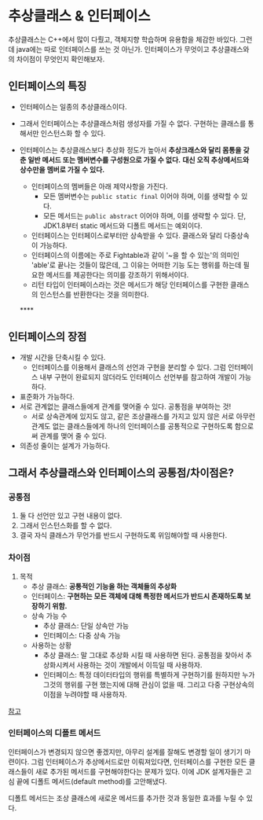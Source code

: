 # 추상클래스 & 인터페이스



추상클래스는 C++에서 많이 다뤘고, 객체지향 학습하며 유용함을 체감한 바있다. 그런데 java에는 따로 인터페이스를 쓰는 것 아닌가. 인터페이스가 무엇이고 추상클래스와의 차이점이 무엇인지 확인해보자.

## 인터페이스의 특징

* 인터페이스는 일종의 추상클래스이다.
* 그래서 인터페이스는 추상클래스처럼 생성자를 가질 수 없다. 구현하는 클래스를 통해서만 인스턴스화 할 수 있다.
* 인터페이스는 추상클래스보다 추상화 정도가 높아서 **추상크래스와 달리 몸통을 갖춘 일반 메서드 또는 멤버변수를 구성원으로 가질 수 없다.** **대신 오직 추상메서드와 상수만을 멤버로 가질 수 있다.**

  * 인터페이스의 멤버들은 아래 제약사항을 가진다.
    * 모든 멤버변수는 `public static final` 이어야 하며, 이를 생략할 수 있다.
    * 모든 메서드는 `public abstract` 이어야 하며, 이를 생략할 수 있다. 단, JDK1.8부터 static 메서드와 디폴트 메서드는 예외이다.
  * 인터페이스는 인터페이스로부터만 상속받을 수 있다. 클래스와 달리 다중상속이 가능하다.
  * 인터페이스의 이름에는 주로 Fightable과 같이 '~을 할 수 있는'의 의미인 'able'로 끝나는 것들이 많은데, 그 이유는 어떠한 기능 도는 행위를 하는데 필요한 메서드를 제공한다는 의미를 강조하기 위해서이다.
  * 리턴 타입이 인터페이스라는 것은 메서드가 해당 인터페이스를 구현한 클래스의 인스턴스를 반환한다는 것을 의미한다.

  \*\*\*\*

## **인터페이스의 장점**

* 개발 시간을 단축시킬 수 있다.
  * 인터페이스를 이용해서 클래스의 선언과 구현을 분리할 수 있다. 그럼 인터페이스 내부 구현이 완료되지 않더라도 인터페이스 선언부를 참고하여 개발이 가능하다.
* 표준화가 가능하다.
* 서로 관계없는 클래스들에게 관계를 맺어줄 수 있다. 공통점을 부여하는 것!
  * 서로 상속관계에 있지도 않고, 같은 조상클래스를 가지고 있지 않은 서로 아무런 관계도 없는 클래스들에게 하나의 인터페이스를 공통적으로 구현하도록 함으로써 관계를 맺어 줄 수 있다.
* 의존성 줄이는 설계가 가능하다.

## **그래서 추상클래스와 인터페이스의 공통점/차이점은?**

### **공통점**

1. 둘 다 선언만 있고 구현 내용이 없다.
2. 그래서 인스턴스화를 할 수 없다.
3. 결국 자식 클래스가 무언가를 반드시 구현하도록 위임해야할 때 사용한다.

### **차이점**

1. 목적
   * 추상 클래스: **공통적인 기능을 하는 객체들의 추상화**
   * 인터페이스: **구현하는 모든 객체에 대해 특정한 메서드가 반드시 존재하도록 보장하기 위함.**
   * 상속 가능 수
     * 추상 클래스: 단일 상속만 가능
     * 인터페이스: 다중 상속 가능
   * 사용하는 상황
     * 추상 클래스: 말 그대로 추상화 시킬 때 사용하면 된다. 공통점을 찾아서 추상화시켜서 사용하는 것이 개발에서 이득일 때 사용하자.
     * 인터페이스: 특정 데이터타입의 행위를 특별하게 구현하기를 원하지만 누가 그것의 행위를 구현 했는지에 대해 관심이 없을 때. 그리고 다중 구현상속의 이점을 누려야할 때 사용하자.

[참고](https://jeong-pro.tistory.com/82)

### **인터페이스의 디폴트 메서드**

인터페이스가 변경되지 않으면 좋겠지만, 아무리 설계를 잘해도 변경할 일이 생기기 마련이다. 그럼 인터페이스가 추상메서드로만 이뤄져있다면, 인터페이스를 구현한 모든 클래스들이 새로 추가된 메서드를 구현해야한다는 문제가 있다. 이에 JDK 설계자들은 고심 끝에 디폴트 메서드\(default method\)를 고안해냈다.

디폴트 메서드는 조상 클래스에 새로운 메서드를 추가한 것과 동일한 효과를 누릴 수 있다.

